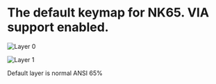 The default keymap for NK65. VIA support enabled.
=========================================================

![Layer 0](https://i.imgur.com/dXyRwb1.png)

![Layer 1](https://i.imgur.com/4izTAFa.png)

Default layer is normal ANSI 65%
